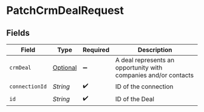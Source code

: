 # PatchCrmDealRequest


## Fields

| Field                                                           | Type                                                            | Required                                                        | Description                                                     |
| --------------------------------------------------------------- | --------------------------------------------------------------- | --------------------------------------------------------------- | --------------------------------------------------------------- |
| `crmDeal`                                                       | [Optional<CrmDeal>](../../models/shared/CrmDeal.md)             | :heavy_minus_sign:                                              | A deal represents an opportunity with companies and/or contacts |
| `connectionId`                                                  | *String*                                                        | :heavy_check_mark:                                              | ID of the connection                                            |
| `id`                                                            | *String*                                                        | :heavy_check_mark:                                              | ID of the Deal                                                  |